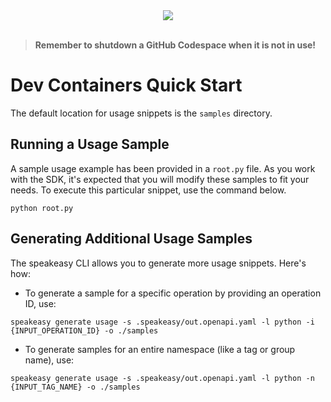 
<div align="center">
    <a href="https://codespaces.new/abhayymishraa/python-owasp-nest-sdk.git/tree/main"><img src="https://github.com/codespaces/badge.svg" /></a>
</div>
<br>

> **Remember to shutdown a GitHub Codespace when it is not in use!**

# Dev Containers Quick Start

The default location for usage snippets is the `samples` directory.

## Running a Usage Sample

A sample usage example has been provided in a `root.py` file. As you work with the SDK, it's expected that you will modify these samples to fit your needs. To execute this particular snippet, use the command below.

```
python root.py
```

## Generating Additional Usage Samples

The speakeasy CLI allows you to generate more usage snippets. Here's how:

- To generate a sample for a specific operation by providing an operation ID, use:

```
speakeasy generate usage -s .speakeasy/out.openapi.yaml -l python -i {INPUT_OPERATION_ID} -o ./samples
```

- To generate samples for an entire namespace (like a tag or group name), use:

```
speakeasy generate usage -s .speakeasy/out.openapi.yaml -l python -n {INPUT_TAG_NAME} -o ./samples
```
